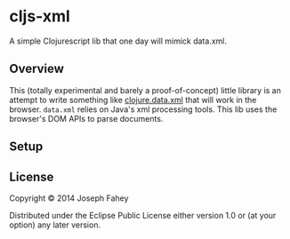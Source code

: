 # cljs-xml

A simple Clojurescript lib that one day will mimick data.xml.

## Overview

This (totally experimental and barely a proof-of-concept) little
library is an attempt to write something like
[clojure.data.xml](https://github.com/clojure/data.xml) that will work
in the browser. `data.xml` relies on Java's xml processing tools. This
lib uses the browser's DOM APIs to parse documents.

## Setup

## License

Copyright © 2014 Joseph Fahey

Distributed under the Eclipse Public License either version 1.0 or (at your option) any later version.
